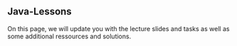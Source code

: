 ## Java-Lessons

On this page, we will update you with the lecture slides and tasks as well as some additional ressources and solutions.